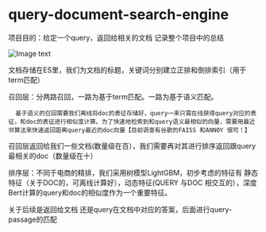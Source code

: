 # query-document-search-engine
项目目的：给定一个query，返回给相关的文档
记录整个项目中的总结

![Image text](https://github.com/yuqinyuqinyuqin/query-document-search-engine/blob/main/untitled.png)


文档存储在ES里，我们为文档的标题，关键词分别建立正排和倒排索引（用于term匹配）

召回层：分两路召回，一路为基于term匹配。一路为基于语义匹配。

      基于语义的召回需要我们离线将doc的表征存储好，query一来只需在线获得query对应的表征，和doc的表征进行相似度计算。为了快速地检索到和query语义最相似的向量，需要用最近邻算法来快速返回距离query最近的doc向量【目前调查有谷歌的FAISS 和ANNOY 很可！】

召回层返回给我们一些文档(数量级在百），我们需要再对其进行排序返回跟query最相关的doc（数量级在十）

排序层：不同于电商的精排，我们采用树模型LightGBM，初步考虑的特征有 静态特征（关于DOC的，可离线计算好），动态特征(QUERY 与DOC 相交互的），深度Bert计算的query和doc的相似度作为一个重要特征。

关于后续是返回给文档 还是query在文档中对应的答案，后面进行query-passage的匹配
